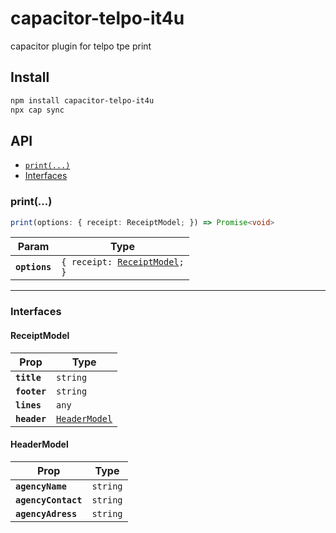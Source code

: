 # capacitor-telpo-it4u

capacitor plugin for telpo tpe print

## Install

```bash
npm install capacitor-telpo-it4u
npx cap sync
```

## API

<docgen-index>

* [`print(...)`](#print)
* [Interfaces](#interfaces)

</docgen-index>

<docgen-api>
<!--Update the source file JSDoc comments and rerun docgen to update the docs below-->

### print(...)

```typescript
print(options: { receipt: ReceiptModel; }) => Promise<void>
```

| Param         | Type                                                                |
| ------------- | ------------------------------------------------------------------- |
| **`options`** | <code>{ receipt: <a href="#receiptmodel">ReceiptModel</a>; }</code> |

--------------------


### Interfaces


#### ReceiptModel

| Prop         | Type                                                |
| ------------ | --------------------------------------------------- |
| **`title`**  | <code>string</code>                                 |
| **`footer`** | <code>string</code>                                 |
| **`lines`**  | <code>any</code>                                    |
| **`header`** | <code><a href="#headermodel">HeaderModel</a></code> |


#### HeaderModel

| Prop                | Type                |
| ------------------- | ------------------- |
| **`agencyName`**    | <code>string</code> |
| **`agencyContact`** | <code>string</code> |
| **`agencyAdress`**  | <code>string</code> |

</docgen-api>
